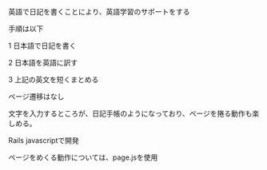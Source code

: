 英語で日記を書くことにより、英語学習のサポートをする

手順は以下

1 日本語で日記を書く

2 日本語を英語に訳す

3 上記の英文を短くまとめる



ページ遷移はなし

文字を入力するところが、日記手帳のようになっており、ページを捲る動作も楽しめる。


Rails javascriptで開発

ページをめくる動作については、page.jsを使用
